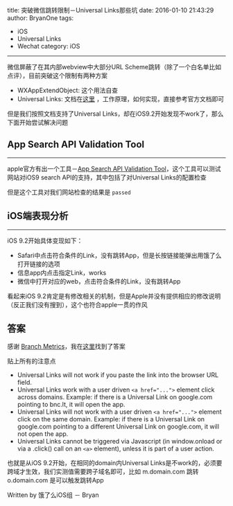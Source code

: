 title: 突破微信跳转限制－Universal Links那些坑
date: 2016-01-10 21:43:29
author: BryanOne
tags:
- iOS
- Universal Links
- Wechat
category: iOS


---

微信屏蔽了在其内部webview中大部分URL Scheme跳转（除了一个白名单比如点评），目前突破这个限制有两种方案

- WXAppExtendObject: 这个用法自查
- Universal Links: 文档在[这里](https://developer.apple.com/library/ios/documentation/General/Conceptual/AppSearch/UniversalLinks.html) ，工作原理，如何实现，直接参考官方文档即可

但是我们按照文档支持了Universal Links，却在iOS9.2开始发现不work了，那么下面开始尝试解决问题

## App Search API Validation Tool
---

apple官方有出一个工具－[App Search API Validation Tool](https://search.developer.apple.com/appsearch-validation-tool/)，这个工具可以测试网站对iOS9 search API的支持，其中包括了对Universal Links的配置检查

但是这个工具对我们网站检查的结果是 `passed`

## iOS端表现分析
---

iOS 9.2开始具体变现如下：

- Safari中点击符合条件的Link，没有跳转App，但是长按链接能弹出用饿了么打开链接的选项
- 信息app内点击指定Link，works
- 微信中打开对应的web，点击符合条件的Link，没有跳转App

看起来iOS 9.2肯定是有修改相关的机制，但是Apple并没有提供相应的修改说明（反正我们没有搜到），这个也符合apple一贯的作风

## 答案

感谢 [Branch Metrics](https://dev.branch.io)，我在[这里](https://dev.branch.io/recipes/branch_universal_links/ios/#which-appsbrowsers-support-universal-links)找到了答案

贴上所有的注意点

* Universal Links will not work if you paste the link into the browser URL field.
* Universal Links work with a user driven `<a href="...">` element click across domains. Example: if there is a Universal Link on google.com pointing to bnc.lt, it will open the app.
* Universal Links will not work with a user driven `<a href="...">` element click on the same domain. Example: if there is a Universal Link on google.com pointing to a different Universal Link on google.com, it will not open the app.
* Universal Links cannot be triggered via Javascript (in window.onload or via a .click() call on an `<a>` element), unless it is part of a user action.

也就是从iOS 9.2开始，在相同的domain内Universal Links是不work的，必须要跨域才生效，我们实测值需要跨子域名即可，比如 m.domain.com 跳转 o.domain.com 是可以触发跳转App


Written by 饿了么iOS组 － Bryan


